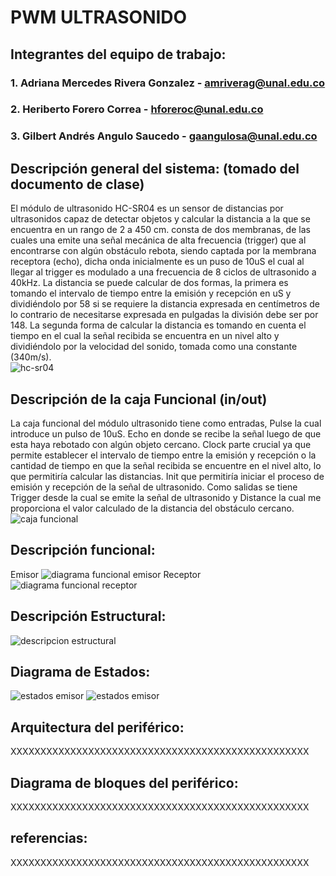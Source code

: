 # PWM ULTRASONIDO

## Integrantes del equipo de trabajo:

### 1. Adriana Mercedes Rivera Gonzalez - amriverag@unal.edu.co
### 2. Heriberto Forero Correa - hforeroc@unal.edu.co
### 3. Gilbert Andrés Angulo Saucedo - gaangulosa@unal.edu.co

## Descripción general del sistema: (tomado del documento de clase)

El módulo de ultrasonido HC-SR04 es un sensor de distancias por ultrasonidos capaz de detectar objetos y calcular la distancia a la que se encuentra en un rango de 2 a 450 cm. consta de dos membranas, de las cuales una emite una señal mecánica de alta frecuencia (trigger) que al encontrarse con algún obstáculo rebota, siendo captada por la membrana receptora (echo), dicha onda inicialmente es un puso de 10uS el cual al llegar al trigger es modulado a una frecuencia de 8 ciclos de ultrasonido a 40kHz. La distancia se puede calcular de dos formas, la primera es tomando el intervalo de tiempo entre  la emisión y recepción en uS y dividiéndolo por 58 si se requiere la distancia expresada en centímetros de lo contrario de necesitarse expresada en pulgadas la división debe ser por 148. La segunda forma de calcular la distancia es tomando en cuenta el tiempo en el cual la señal recibida se encuentra en un nivel alto y dividiéndolo por la velocidad del sonido, tomada como una constante (340m/s).<br />
![hc-sr04](https://user-images.githubusercontent.com/31454781/30242381-05e49d58-955b-11e7-8ddf-e27dde32208e.png)

## Descripción de la caja Funcional  (in/out)

La caja funcional del módulo ultrasonido tiene como entradas, Pulse la cual introduce un pulso de 10uS. Echo en donde se recibe la señal luego de que esta haya rebotado con algún objeto cercano. Clock parte crucial ya que permite establecer el intervalo de tiempo entre la emisión y recepción o la cantidad de tiempo en que la señal recibida se encuentre en el nivel alto, lo que permitiría calcular las distancias. Init que permitiría iniciar el proceso de emisión y recepción de la señal de ultrasonido. Como salidas se tiene Trigger desde la cual se emite la señal de ultrasonido y Distance la cual me proporciona el valor calculado de la distancia del obstáculo cercano.<br />
![caja funcional](https://user-images.githubusercontent.com/31454781/30354225-e3ce2d2c-97f0-11e7-9dac-c3947ffb93b8.png)

## Descripción funcional:
Emisor
![diagrama funcional emisor](https://user-images.githubusercontent.com/31454781/30724524-f187170c-9f03-11e7-91d9-be5fb963ccbf.png)
Receptor
![diagrama funcional receptor](https://user-images.githubusercontent.com/31454781/30724527-f6043bb6-9f03-11e7-92fc-d86b0d76ecd7.png)

## Descripción Estructural:
![descripcion estructural](https://user-images.githubusercontent.com/31454781/30354243-07936dda-97f1-11e7-91cd-a085eb4cba08.png)

## Diagrama de Estados:
![estados emisor](https://user-images.githubusercontent.com/31454781/30724531-fa474920-9f03-11e7-9016-4c70597b42db.png)
![estados emisor](https://user-images.githubusercontent.com/31454781/30724531-fa474920-9f03-11e7-9016-4c70597b42db.png)

## Arquitectura del periférico:

XXXXXXXXXXXXXXXXXXXXXXXXXXXXXXXXXXXXXXXXXXXXXXXXXX

## Diagrama de bloques del periférico:

XXXXXXXXXXXXXXXXXXXXXXXXXXXXXXXXXXXXXXXXXXXXXXXXXX

## referencias:

XXXXXXXXXXXXXXXXXXXXXXXXXXXXXXXXXXXXXXXXXXXXXXXXXX

